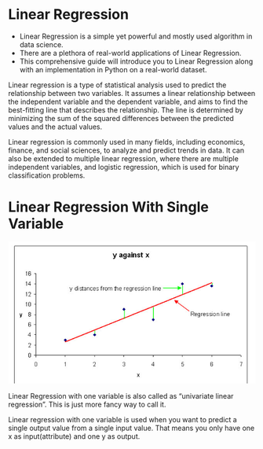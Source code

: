 # Linear Regression
* Linear Regression is a simple yet powerful and mostly used algorithm in data science.
* There are a plethora of real-world applications of Linear Regression.
* This comprehensive guide will introduce you to Linear Regression along with an implementation in Python on a real-world dataset.

Linear regression is a type of statistical analysis used to predict the relationship between two variables. It assumes a linear relationship between the independent variable and the dependent variable, and aims to find the best-fitting line that describes the relationship. The line is determined by minimizing the sum of the squared differences between the predicted values and the actual values.

Linear regression is commonly used in many fields, including economics, finance, and social sciences, to analyze and predict trends in data. It can also be extended to multiple linear regression, where there are multiple independent variables, and logistic regression, which is used for binary classification problems.

# Linear Regression With Single Variable 

![Image Alt Text](https://github.com/GayasuddinMohd/Linear-Regression-With-Single-Variable-Exercise/blob/main/Linear%20Regression%20Image.jpeg?raw=true)


Linear Regression with one variable is also called as “univariate linear regression”. This is just more fancy way to call it.

Linear regression with one variable is used when you want to predict a single output value from a single input value. That means you only have one x as input(attribute) and one y as output.

